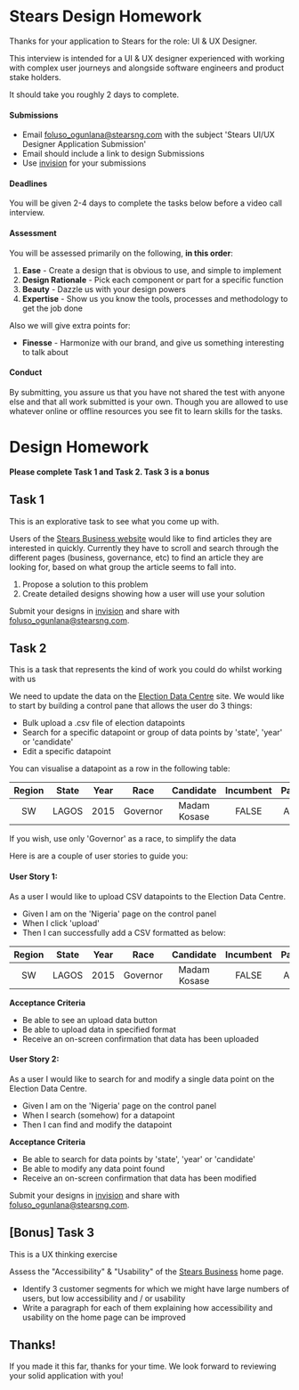 # Stears Design Homework

Thanks for your application to Stears for the role: UI & UX Designer.

This interview is intended for a UI & UX designer experienced with working with complex user journeys and alongside software engineers and product stake holders.

It should take you roughly 2 days to complete.

#### Submissions

- Email foluso_ogunlana@stearsng.com with the subject 'Stears UI/UX Designer Application Submission'
- Email should include a link to design Submissions
- Use [invision](https://www.invisionapp.com/) for your submissions

#### Deadlines

You will be given 2-4 days to complete the tasks below before a video call interview.

#### Assessment

You will be assessed primarily on the following, **in this order**:

1. **Ease** - Create a design that is obvious to use, and simple to implement
2. **Design Rationale** - Pick each component or part for a specific function
3. **Beauty** - Dazzle us with your design powers
4. **Expertise** - Show us you know the tools, processes and methodology to get the job done

Also we will give extra points for:

- **Finesse** - Harmonize with our brand, and give us something interesting to talk about

#### Conduct

By submitting, you assure us that you have not shared the test with anyone else and that all work submitted is your own. Though you are allowed to use whatever online or offline resources you see fit to learn skills for the tasks.

# **Design Homework**

**Please complete Task 1 and Task 2. Task 3 is a bonus**

## Task 1

This is an explorative task to see what you come up with.

Users of the [Stears Business website](https://www.stearsng.com) would like to find articles they are interested in quickly. Currently they have to scroll and search through the different pages (business, governance, etc) to find an article they are looking for, based on what group the article seems to fall into.

1. Propose a solution to this problem
2. Create detailed designs showing how a user will use your solution

Submit your designs in [invision](https://www.invisionapp.com/) and share with foluso_ogunlana@stearsng.com.

## Task 2

This is a task that represents the kind of work you could do whilst working with us

We need to update the data on the [Election Data Centre](http://nigeriaelections.stearsng.com) site. We would like to start by building a control pane that allows the user do 3 things:

- Bulk upload a .csv file of election datapoints
- Search for a specific datapoint or group of data points by 'state', 'year' or 'candidate'
- Edit a specific datapoint

You can visualise a datapoint as a row in the following table:

| Region | State | Year |   Race   |  Candidate   | Incumbent | Party |  Votes  | Won  |
| :----: | :---: | :--: | :------: | :----------: | :-------: | :---: | :-----: | :--: |
|   SW   | LAGOS | 2015 | Governor | Madam Kosase |   FALSE   |  APC  | 3000000 | TRUE |

If you wish, use only 'Governor' as a race, to simplify the data

Here is are a couple of user stories to guide you:

#### User Story 1:

As a user I would like to upload CSV datapoints to the Election Data Centre.

- Given I am on the 'Nigeria' page on the control panel
- When I click 'upload'
- Then I can successfully add a CSV formatted as below:

| Region | State | Year |   Race   |  Candidate   | Incumbent | Party |  Votes  | Won  |
| :----: | :---: | :--: | :------: | :----------: | :-------: | :---: | :-----: | :--: |
|   SW   | LAGOS | 2015 | Governor | Madam Kosase |   FALSE   |  APC  | 3000000 | TRUE |

**Acceptance Criteria**

- Be able to see an upload data button
- Be able to upload data in specified format
- Receive an on-screen confirmation that data has been uploaded

#### User Story 2:

As a user I would like to search for and modify a single data point on the Election Data Centre.

- Given I am on the 'Nigeria' page on the control panel
- When I search (somehow) for a datapoint
- Then I can find and modify the datapoint

**Acceptance Criteria**

- Be able to search for data points by 'state', 'year' or 'candidate'
- Be able to modify any data point found
- Receive an on-screen confirmation that data has been modified

Submit your designs in [invision](https://www.invisionapp.com/) and share with foluso_ogunlana@stearsng.com.

## [Bonus] Task 3

This is a UX thinking exercise

Assess the "Accessibility" & "Usability" of the [Stears Business](https://www.stearsng.com/) home page.

- Identify 3 customer segments for which we might have large numbers of users, but low accessibility and / or usability
- Write a paragraph for each of them explaining how accessibility and usability on the home page can be improved

## Thanks!

If you made it this far, thanks for your time.
We look forward to reviewing your solid application with you!
